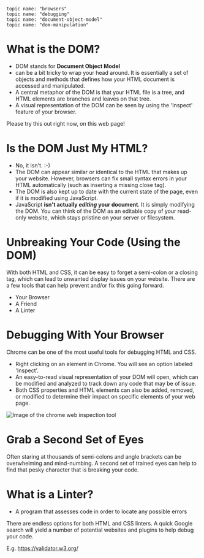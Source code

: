     topic name: "browsers"
    topic name: "debugging"
    topic name: "document-object-model"
    topic name: "dom-manipulation"

# What is the DOM?

* DOM stands for **Document Object Model**
* can be a bit tricky to wrap your head around. It is essentially a set of objects and methods that defines how your HTML document is accessed and manipulated.
* A central metaphor of the DOM is that your HTML file is a tree, and HTML elements are branches and leaves on that tree.
* A visual representation of the DOM can be seen by using the 'Inspect' feature of your browser.

Please try this out right now, on this web page!

# Is the DOM Just My HTML?

* No, it isn't. :-)
* The DOM can appear similar or identical to the HTML that makes up your website. However, browsers can fix small syntax errors in your HTML automatically (such as inserting a missing close tag).
* The DOM is also kept up to date with the current state of the page, even if it is modified using JavaScript.
* JavaScript **isn't actually _editing_ your document**. It is simply modifying the DOM. You can think of the DOM as an editable copy of your read-only website, which stays pristine on your server or filesystem.

# Unbreaking Your Code (Using the DOM)

With both HTML and CSS, it can be easy to forget a semi-colon or a closing tag, which can lead to unwanted display issues on your website. There are a few tools that can help prevent and/or fix this going forward.

* Your Browser
* A Friend
* A Linter

# Debugging With Your Browser

Chrome can be one of the most useful tools for debugging HTML and CSS.

* Right clicking on an element in Chrome. You will see an option labeled 'Inspect'.
* An easy-to-read visual representation of your DOM will open, which can be modified and analyzed to track down any code that may be of issue.
* Both CSS properties and HTML elements can also be added, removed, or modified to determine their impact on specific elements of your web page.

![Image of the chrome web inspection tool](https://developer.chrome.com/devtools/images/devtools-window.png "Chrome Web Inspector")

# Grab a Second Set of Eyes

Often staring at thousands of semi-colons and angle brackets can be overwhelming and mind-numbing. A second set of trained eyes can help to find that pesky character that is breaking your code.

# What is a Linter?

* A program that assesses code in order to locate any possible errors

There are endless options for both HTML and CSS linters. A quick Google search will yield a number of potential websites and plugins to help debug your code.

E.g. <https://validator.w3.org/>
